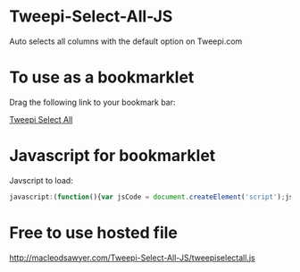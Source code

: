 # Tweepi-Select-All-JS
Auto selects all columns with the default option on Tweepi.com

# To use as a bookmarklet

Drag the following link to your bookmark bar: 

<a href="javascript:(function(){var jsCode = document.createElement('script');jsCode.setAttribute('src', 'http://macleodsawyer.com/Tweepi-Select-All-JS/tweepiselectall.js');document.body.appendChild(jsCode);}());">Tweepi Select All</a>

# Javascript for bookmarklet

Javscript to load: 

```javascript
javascript:(function(){var jsCode = document.createElement('script');jsCode.setAttribute('src', 'http://macleodsawyer.com/Tweepi-Select-All-JS/tweepiselectall.js');document.body.appendChild(jsCode);}());
```

# Free to use hosted file

<http://macleodsawyer.com/Tweepi-Select-All-JS/tweepiselectall.js>
